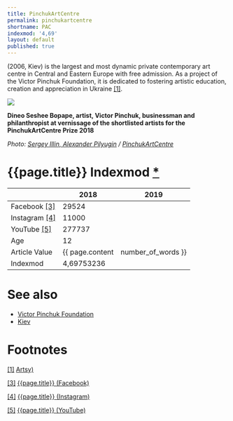 ```yaml
---
title: PinchukArtCentre
permalink: pinchukartcentre
shortname: PAC
indexmod: '4,69'
layout: default
published: true
---
```


(2006, Kiev) is the largest and most dynamic private contemporary art centre in Central and Eastern Europe with free admission. As a project of the Victor Pinchuk Foundation, it is dedicated to fostering artistic education, creation and appreciation in Ukraine <span id="a1">[\[1\]](#f1)</span>.

![](/encyclopedia/images/ILS_5036.jpg)

**Dineo Seshee Bopape, artist, Victor Pinchuk, businessman and philanthropist at vernissage of the shortlisted artists for the PinchukArtCentre Prize 2018**

*Photo: [Sergey Illin, Alexander Pilyugin](http://pinchukartcentre.org/en/photo_and_video/photo/32147) / [PinchukArtCentre](http://pinchukartcentre.org/en/photo_and_video/photo/32147)*

# {{page.title}} Indexmod [*](indexmod)

||2018|2019|
|-|-|-|
|Facebook <span id="a3">[\[3\]](#f3)</span>|29524||
|Instagram <span id="a4">[\[4\]](#f4)</span>|11000||
|YouTube <span id="a5">[\[5\]](#f5)</span>|277737||
|Age|12||
|Article Value|{{ page.content | number_of_words }}||
|Indexmod|4,69753236||

# See also

+ [Victor Pinchuk Foundation](victor-pinchuk-foundation)
+ [Kiev](kiev)

# Footnotes

[[1]](#a1) <span id="f1"></span> [Artsy)](https://www.artsy.net/pinchukartcentre/overview)

[[3]](#a3) <span id="f3"></span> [{{page.title}} (Facebook)](https://www.facebook.com/pg/PinchukArtCentre/community/?ref=page_internal)

[[4]](#a4) <span id="f4"></span> [{{page.title}} (Instagram)](https://www.instagram.com/pinchukartcentre/)

[[5]](#a5) <span id="f5"></span> [{{page.title}} (YouTube)](https://www.youtube.com/user/ThePinchukArtCentre/about)
